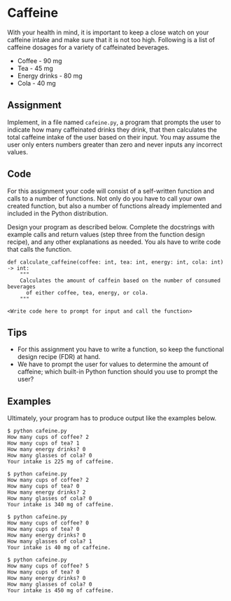 # Caffeine

With your health in mind, it is important to keep a close watch on your caffeine intake and make sure that it is not too high.
Following is a list of caffeine dosages for a variety of caffeinated beverages.

* Coffee - 90 mg
* Tea - 45 mg
* Energy drinks - 80 mg
* Cola - 40 mg

## Assignment

Implement, in a file named `cafeine.py`, a program that prompts the user to indicate how many caffeinated drinks they drink, that then calculates the total caffeine intake of the user based on their input. 
You may assume the user only enters numbers greater than zero and never inputs any incorrect values.

## Code

For this assignment your code will consist of a self-written function and calls to a number of functions.
Not only do you have to call your own created function, but also a number of functions already implemented and included in the Python distribution.

Design your program as described below.
Complete the docstrings with example calls and return values (step three from the function design recipe), and any other explanations as needed.
You als have to write code that calls the function.

    def calculate_caffeine(coffee: int, tea: int, energy: int, cola: int) -> int:
        """
        Calculates the amount of caffein based on the number of consumed beverages
          of either coffee, tea, energy, or cola.
        """

    <Write code here to prompt for input and call the function>

## Tips

* For this assignment you have to write a function, so keep the functional design recipe (FDR) at hand.
* We have to prompt the user for values to determine the amount of caffeine; which built-in Python function should you use to prompt the user?

## Examples

Ultimately, your program has to produce output like the examples below.

    $ python cafeine.py
    How many cups of coffee? 2
    How many cups of tea? 1
    How many energy drinks? 0
    How many glasses of cola? 0
    Your intake is 225 mg of caffeine.

    $ python cafeine.py
    How many cups of coffee? 2
    How many cups of tea? 0
    How many energy drinks? 2
    How many glasses of cola? 0
    Your intake is 340 mg of caffeine.

    $ python cafeine.py
    How many cups of coffee? 0
    How many cups of tea? 0
    How many energy drinks? 0
    How many glasses of cola? 1
    Your intake is 40 mg of caffeine.

    $ python cafeine.py
    How many cups of coffee? 5
    How many cups of tea? 0
    How many energy drinks? 0
    How many glasses of cola? 0
    Your intake is 450 mg of caffeine.
